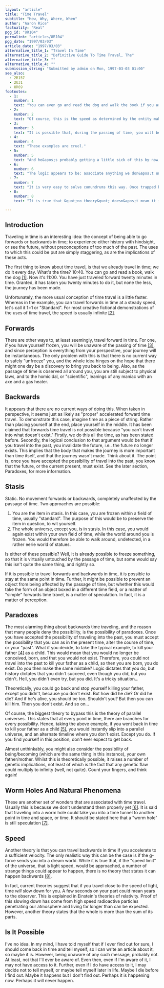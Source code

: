 ```yaml
---
layout: "article"
title: "Time Travel"
subtitle: "How, Why, Where, When"
author: "Aaron Rice"
factuality: "Real"
pgg_id: "8R104"
permalink: "articles/8R104"
pgg_date: "1997/03/03"
article_date: "1997/03/03"
alternative_title_1: "Travel In Time"
alternative_title_2: "Definitive Guide To Time Travel, The"
alternative_title_3: ""
alternative_title_4: ""
submission_string: "Submitted by admin on Mon, 1997-03-03 01:00"
see_also:
  - 2R157
  - 2U31
  - 8R69
footnotes: 
  - 1:
    number: 1
    text: "You can even go and read the dog and walk the book if you are surrealistically inclined."
  - 2:
    number: 2
    text: "Of course, this is the speed as determined by the entity making the journey. From outside, it is a little different. For example, if a journey is made into the past, they will have arrived well before their departure. This makes timetabling a little difficult."
  - 3:
    number: 3
    text: "It is possible that, during the passing of time, you will be aware, albeit to a lesser degree, either because you dream or because you are in the same position as paralysed people sometimes are."
  - 4:
    number: 4
    text: "These examples are cruel."
  - 5:
    number: 5
    text: "And he&apos;s probably getting a little sick of this by now, except he doesn&apos;t even know about it."
  - 6:
    number: 6
    text: "The logic appears to be: associate anything we don&apos;t understand with anything else we don&apos;t understand on the basis that they both at least have that one thing in common."
  - 7:
    number: 7
    text: "It is very easy to solve conundrums this way. Once trapped by the knowledge of certain death from an incurable disease, it is very easy to invent a &quot;universal cure&quot; in your imagination, and apply it liberally to the affected area. The point is, just don&apos;t expect it to work."
  - 8:
    number: 8
    text: "It is true that &quot;no theory&quot; doesn&apos;t mean it is not possible. Also, &quot;no theory&quot; can be instantly disproved, and &quot;theory&quot; doesn&apos;t mean &quot;true&quot;."

---
```

<div>
<h2>Introduction</h2>
<p>Traveling in time is an interesting idea: the concept of being able to go forwards or backwards in time; to experience either history with hindsight, or see the future, without preconceptions of too much of the past. The uses to which this could be put are simply staggering, as are the implications of these acts.</p>
<p>The first thing to know about time travel, is that we already travel in time; we do it every day. What's the time? 10:40. You can go and read a book, walk the dog <a href="#footnote-body.1" name="footnote-link.1" class="footnote-link">[1]</a>. Now it's 11:00. You have just traveled forward twenty minutes in time. Granted, it has taken you twenty minutes to do it, but none the less, the journey has been made.</p>
<p>Unfortunately, the more usual conception of time travel is a little faster. Whereas in the example, you can travel forwards in time at a steady speed, let's call it 1=1 or "Standard". For most creative fictional demonstrations of the uses of time travel, the speed is usually infinite <a href="#footnote-body.2" name="footnote-link.2" class="footnote-link">[2]</a>.</p>
<h2>Forwards</h2>
<p>There are other ways to, at least seemingly, travel forward in time. For one, if you have yourself frozen, you will be unaware of the passing of time <a href="#footnote-body.3" name="footnote-link.3" class="footnote-link">[3]</a>, and since perception is everything from your perspective, your journey will be instantaneous. The only problem with this is that there is no current way to safely "unfreeze" you, and the whole idea hinges on the hope that there might one day be a discovery to bring you back to being. Also, as the passage of time is observed all around you, you are still subject to physical laws, and to the homicidal, or "scientific", leanings of any maniac with an axe and a gas heater.</p>
<h2>Backwards</h2>
<p>It appears that there are no current ways of doing this. When taken in perspective, it seems just as likely as "proper" accelerated forward time travel. To demonstrate this case, imagine time as a piece of string. Rather than placing yourself at the end, place yourself in the middle. It has been claimed that forwards time travel is not possible because "you can't travel into what doesn't exist." Firstly, we do this all the time, as has been stated before. Secondly, the logical conclusion to that argument would be that if you travel into the past, you invalidate the future, i.e.. the future no longer exists. This implies that the body that makes the journey is more important than time itself, and that the journey wasn't made. Think about it. The point is, once you have accepted the possibility of travel into the past, you know that the future, or the current present, must exist. See the later section, Paradoxes, for more information.</p>
<h2>Stasis</h2>
<p>Static. No movement forwards or backwards, completely unaffected by the passage of time. Two approaches are possible:</p>
<ol>
<li value="1">You are the item in stasis. In this case, you are frozen within a field of time, usually "standard". The purpose of this would be to preserve the item in question, to wit yourself.</li>
<li value="2">The whole universe, except you, is in stasis. In this case, you would again exist within your own field of time, while the world around you is frozen. You would therefore be able to walk around, undetected, in a rather eerie world of statues.</li>
</ol>
<p>Is either of these possible? Well, it is already possible to freeze something, so that it is virtually untouched by the passage of time, but some would say this isn't quite the same thing, and rightly so.</p>
<p>If it is possible to travel forwards and backwards in time, it is possible to stay at the same point in time. Further, it might be possible to prevent an object from being affected by the passage of time, but whether this would take the form of an object boxed in a different time field, or a matter of "simple" forwards time travel, is a matter of speculation. In fact, it is a matter of perception.</p>
<h2>Paradoxes</h2>
<p>The most alarming thing about backwards time traveling, and the reason that many people deny the possibility, is the possibility of paradoxes. Once you have accepted the possibility of traveling into the past, you must accept the possibility that you can as in the present time, alter the course of time, or your "past". What if you decide, to take the typical example, to kill your father <a href="#footnote-body.4" name="footnote-link.4" class="footnote-link">[4]</a> as a child. This would mean that you would no longer be conceived, born, and that you would not exist. Therefore, you could not travel into the past to kill your father as a child, so then you are born, you do exist. Do you then make the same mistake? Logic dictates that you do, but history dictates that you didn't succeed, even though you did, but you didn't. Hell, you didn't even try, but you did. It's a tricky situation...</p>
<p>Theoretically, you could go back and stop yourself killing your father, except you didn't, because you don't exist. But how did he die? Or did he die? And if he's alive, you should be too. Shouldn't you? But then you can kill him. Then you don't exist. And so on...</p>
<p>Of course, the biggest theory to bypass this is the theory of parallel universes. This states that at every point in time, there are branches for every possibility. Hence, taking the above example, if you went back in time to kill your father as a child <a href="#footnote-body.5" name="footnote-link.5" class="footnote-link">[5]</a>, you would instantly slip into a parallel universe, and an alternate timeline where you don't exist. Except you do. If you find yourself in this position, don't ever expect to get back.</p>
<p>Almost unthinkably, you might also consider the possibility of being/becoming (which are the same thing in this instance), your own father/mother. Whilst this is theoretically possible, it raises a number of genetic implications, not least of which is the fact that any genetic flaw could multiply to infinity (well, not quite). Count your fingers, and think again!</p>
<h2>Worm Holes And Natural Phenomena</h2>
<p>These are another set of wonders that are associated with time travel. Usually this is because we don't understand them properly yet <a href="#footnote-body.6" name="footnote-link.6" class="footnote-link">[6]</a>. It is said that traveling into a worm hole could take you into a time tunnel to another point in time and space, or time. It should be stated here that a "worm hole" is still speculation <a href="#footnote-body.7" name="footnote-link.7" class="footnote-link">[7]</a>.</p>
<h2>Speed</h2>
<p>Another theory is that you can travel backwards in time if you accelerate to a sufficient velocity. The only realistic way this can be the case is if the g-force sends you into a dream world. While it is true that, if the "speed limit" of the universe, that is light speed, would be approached, a number of strange things could appear to happen, there is no theory that states it can happen backwards <a href="#footnote-body.8" name="footnote-link.8" class="footnote-link">[8]</a>.</p>
<p>In fact, current theories suggest that if you travel close to the speed of light, time <em>will</em> slow down for you. A few seconds on your part could mean years to the observer. This is explained in Einstein's theories of relativity. Proof of this slowing down has come from high speed radioactive particles penetrating our atmosphere and living far longer than can be expected. However, another theory states that the whole is more than the sum of its parts.</p>
<h2>Is It Possible</h2>
<p>I've no idea. In my mind, I have told myself that if I ever find out for sure, I should come back in time and tell myself, so I can write an article about it, so maybe it is. However, being unaware of any such message, probably not. At least, not that I'll ever be aware of. Even then, even if I'm aware of it, I may not have access to it. Further, even if I do have access to it, I may decide not to tell myself, or maybe tell myself later in life. Maybe I die before I find out. Maybe it happens but I don't find out. Perhaps it is happening now. Perhaps it will never happen.</p>
</div>
